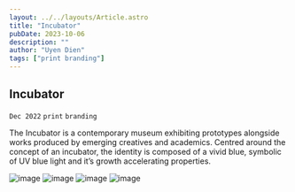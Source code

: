 ```yaml
---
layout: ../../layouts/Article.astro
title: "Incubator"
pubDate: 2023-10-06
description: ""
author: "Uyen Dien"
tags: ["print branding"]
---
```


## Incubator

`Dec 2022`
`print`
`branding`

The Incubator is a contemporary museum exhibiting prototypes alongside works produced by emerging creatives and academics. Centred around the concept of an incubator, the identity is composed of a vivid blue, symbolic of UV blue light and it’s growth accelerating properties.

![image](/assets/incubator/incubator-5.png)
![image](/assets/incubator/incubator-2.png)
![image](/assets/incubator/incubator-3.png)
![image](/assets/incubator/incubator-4.png)